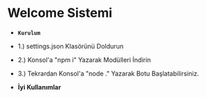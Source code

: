 # Welcome Sistemi

- **``Kurulum``**

- 1.) settings.json Klasörünü Doldurun
- 2.) Konsol'a "npm i" Yazarak Modülleri İndirin
- 3.) Tekrardan Konsol'a "node ." Yazarak Botu Başlatabilirsiniz.

- **İyi Kullanımlar**
